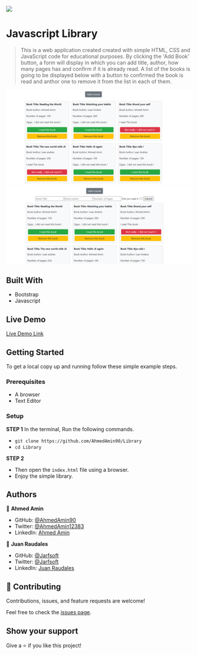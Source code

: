 ![](https://img.shields.io/badge/Microverse-blueviolet)

# Javascript Library

>This is a web application created created with simple HTML, CSS and JavaScript code for educational purposes. By clicking the 'Add Book' button, a form will display in which you can add title, author, how many pages has and confirm if it is already read. A list of the books is going to be displayed below with a button to confirmed the book is read and anthor one to remove it from the list in each of them.

![screenshot](./images/screenshot.png)
![screenshot](./images/screenshot2.png)

## Built With

- Bootstrap
- Javascript

## Live Demo

[Live Demo Link](https://ahmedamin90.github.io/Library/)

## Getting Started

To get a local copy up and running follow these simple example steps.

### Prerequisites

- A browser
- Text Editor

### Setup

**STEP 1**
In the terminal, Run the following commands.

- `git clone https://github.com/AhmedAmin90/Library`
- `cd Library`

**STEP 2**

- Then open the `index.html` file using a browser.
- Enjoy the simple library.

## Authors

👤 **Ahmed Amin**

- GitHub: [@AhmedAmin90](https://github.com/AhmedAmin90)
- Twitter: [@AhmedAmin12383](https://twitter.com/AhmedAmin12383)
- LinkedIn: [Ahmed Amin](https://www.linkedin.com/in/web-developer/)

👤 **Juan Raudales**

- GitHub: [@Jarfsoft](https://github.com/Jarfsoft)
- Twitter: [@Jarfsoft](https://twitter.com/Jarfsoft)
- LinkedIn: [Juan Raudales](https://www.linkedin.com/in/juan-raudales-flores-7b0a3b113/)

## 🤝 Contributing

Contributions, issues, and feature requests are welcome!

Feel free to check the [issues page]((https://github.com/AlanSoto31/Library/issues)).

## Show your support

Give a ⭐️ if you like this project!
